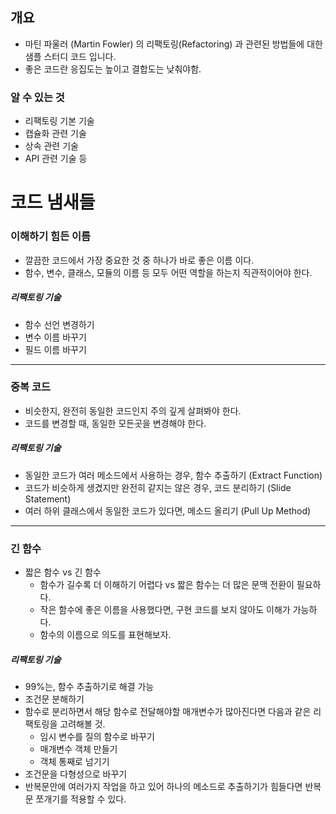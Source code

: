 ## 개요
* 마틴 파울러 (Martin Fowler) 의 리팩토링(Refactoring) 과 관련된 방법들에 대한 샘플 스터디 코드 입니다.
* 좋은 코드란 응집도는 높이고 결합도는 낮춰야함.


### 알 수 있는 것
* 리팩토링 기본 기술
* 캡슐화 관련 기술
* 상속 관련 기술
* API 관련 기술 등

# 코드 냄새들
### 이해하기 힘든 이름
* 깔끔한 코드에서 가장 중요한 것 중 하나가 바로 좋은 이름 이다.
* 함수, 변수, 클래스, 모듈의 이름 등 모두 어떤 역할을 하는지 직관적이어야 한다.
##### 리팩토링 기술  
* 함수 선언 변경하기
* 변수 이름 바꾸기
* 필드 이름 바꾸기
*** 
### 중복 코드
* 비슷한지, 완전히 동일한 코드인지 주의 깊게 살펴봐야 한다.
* 코드를 변경할 때, 동일한 모든곳을 변경해야 한다.
##### 리팩토링 기술
* 동일한 코드가 여러 메소드에서 사용하는 경우, 함수 추출하기 (Extract Function)
* 코드가 비슷하게 생겼지만 완전히 같지는 않은 경우, 코드 분리하기 (Slide Statement)
* 여러 하위 클래스에서 동일한 코드가 있다면, 메소드 올리기 (Pull Up Method)
***
### 긴 함수
* 짧은 함수 vs 긴 함수
  * 함수가 길수록 더 이해하기 어렵다 vs 짧은 함수는 더 많은 문맥 전환이 필요하다.
  * 작은 함수에 좋은 이름을 사용했다면, 구현 코드를 보지 않아도 이해가 가능하다.
  * 함수의 이름으로 의도를 표현해보자.
##### 리팩토링 기술
* 99%는, 함수 추출하기로 해결 가능
* 조건문 분해하기 
* 함수로 분리하면서 해당 함수로 전달해야할 매개변수가 많아진다면 다음과 같은 리팩토링을 고려해볼 것.
  * 임시 변수를 질의 함수로 바꾸기
  * 매개변수 객체 만들기
  * 객체 통째로 넘기기
* 조건문을 다형성으로 바꾸기
* 반복문안에 여러가지 작업을 하고 있어 하나의 메소드로 추출하기가 힘들다면 반복문 쪼개기를 적용할 수 있다.
